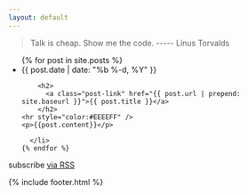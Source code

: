 ```yaml
---
layout: default
---
```


> Talk is cheap. Show me the code. ----- Linus Torvalds


<div class="home">
<!--
  <h1 class="page-heading">My Articles</h1>
-->

  <ul class="post-list">
    {% for post in site.posts %}
      <li>
        <span class="post-meta">{{ post.date | date: "%b %-d, %Y" }}</span>

        <h2>
          <a class="post-link" href="{{ post.url | prepend: site.baseurl }}">{{ post.title }}</a>
        </h2>
	<hr style="color:#EEEEFF" />
	<p>{{post.content}}</p>
	
      </li>
    {% endfor %}
  </ul>

  <p class="rss-subscribe">subscribe <a href="{{ "/feed.xml" | prepend: site.baseurl }}">via RSS</a></p>

</div>
{% include footer.html %}
